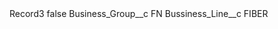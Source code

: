 <?xml version="1.0" encoding="UTF-8"?>
<CustomMetadata xmlns="http://soap.sforce.com/2006/04/metadata" xmlns:xsi="http://www.w3.org/2001/XMLSchema-instance" xmlns:xsd="http://www.w3.org/2001/XMLSchema">
    <label>Record3</label>
    <protected>false</protected>
    <values>
        <field>Business_Group__c</field>
        <value xsi:type="xsd:string">FN</value>
    </values>
    <values>
        <field>Bussiness_Line__c</field>
        <value xsi:type="xsd:string">FIBER</value>
    </values>
</CustomMetadata>

